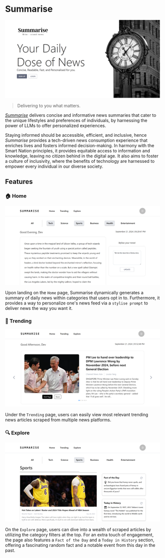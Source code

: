 # Summarise

![login](public/assets/readme/login_page.png)

> Delivering to you what matters.

[_Summarise_](https://summarise.vercel.app/) delivers concise and informative news summaries that cater to the unique lifestyles and preferences of individuals, by harnessing the power of LLMs to offer personalized experiences.

Staying informed should be accessible, efficient, and inclusive, hence _Summarise_ provides a tech-driven news consumption experience that enriches lives and fosters informed decision-making. In harmony with the Smart Nation principles, it provides equitable access to information and knowledge, leaving no citizen behind in the digital age. It also aims to foster a culture of inclusivity, where the benefits of technology are harnessed to empower every individual in our diverse society.

## Features

### :house: Home

![home](public/assets/readme/home_page.png)

Upon landing on the `Home` page, Summarise dynamically generates a summary of daily news within categories that users opt in to. Furthermore, it provides a way to personalize one's news feed via a `stylise prompt` to deliver news the way you want it.

### :date: Trending

![trending](public/assets/readme/trending_page.png)

Under the `Trending` page, users can easily view most relevant trending news articles scraped from multiple news platforms.

### :mag: Explore

![explore](public/assets/readme/explore_page.png)

On the `Explore` page, users can dive into a wealth of scraped articles by utilizing the category filters at the top. For an extra touch of engagement, the page also features a `Fact of the Day` and a `Today in History` section, offering a fascinating random fact and a notable event from this day in the past.
